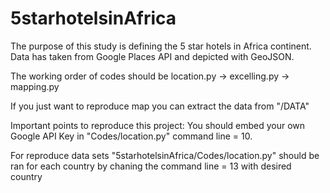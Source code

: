 # 5starhotelsinAfrica
The purpose of this study is defining the 5 star hotels in Africa continent. Data has taken from Google Places API and depicted with GeoJSON.

The working order of codes should be location.py -> excelling.py -> mapping.py

If you just want to reproduce map you can extract the data from "/DATA"

Important points to reproduce this project:
You should embed your own Google API Key in "Codes/location.py" command line = 10.

For reproduce data sets "5starhotelsinAfrica/Codes/location.py" should be ran for each country by chaning the command line = 13 with desired country 

